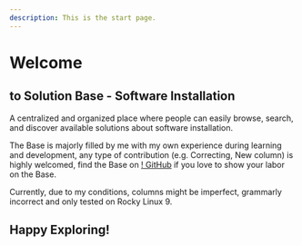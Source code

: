 ```yaml
---
description: This is the start page.
---
```


# Welcome
## to Solution Base - Software Installation
A centralized and organized place where people can easily browse, search, and discover available solutions about software installation.

The Base is majorly filled by me with my own experience during learning and development, any type of contribution (e.g. Correcting, New column) is highly welcomed, find the Base on [! GitHub]("https://github.com/EXStevens/SolutionBase") if you love to show your labor on the Base.

Currently, due to my conditions, columns might be imperfect, grammarly incorrect and only tested on Rocky Linux 9.

## Happy Exploring!
